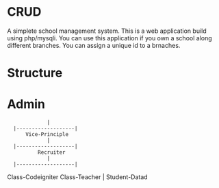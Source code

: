# CRUD
A simplete school management system. This is a web application build using php/mysqli. You can use this application if you own a school along different branches. You can assign a unique id to a brnaches.
#
#
#
#
#
# Structure 
#              Admin
                 |
      |-------------------|
          Vice-Principle     
                 |
      |-------------------|
              Recruiter         
                 |
      |-------------------|
 Class-Codeigniter   Class-Teacher
      |
Student-Datad

